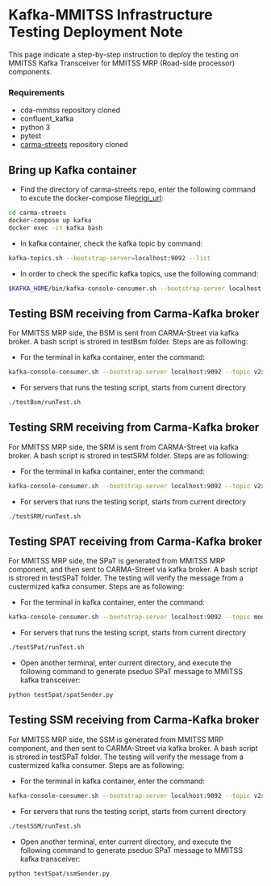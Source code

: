 # Kafka-MMITSS Infrastructure Testing Deployment Note

This page indicate a step-by-step instruction to deploy the testing on MMITSS Kafka Transceiver for MMITSS MRP (Road-side processor) components. 

### Requirements
* cda-mmitss repository cloned
* confluent_kafka
* python 3
* pytest
* [carma-streets](https://github.com/usdot-fhwa-stol/carma-streets/tree/develop) repository cloned


## Bring up Kafka container
- Find the directory of carma-streets repo, enter the following command to excute the docker-compose file[origi_url](https://github.com/usdot-fhwa-stol/carma-streets/blob/develop/docker-compose.yaml):
```bash
cd carma-streets
docker-compose up kafka
docker exec -it kafka bash
```
- In kafka container, check the kafka topic by command:
```bash
kafka-topics.sh --bootstrap-server=localhost:9092 --list
```
- In order to check the specific kafka topics, use the following command:
```bash
$KAFKA_HOME/bin/kafka-console-consumer.sh --bootstrap-server localhost:9092 --topic <kafka_topic_name>
```

## Testing BSM receiving from Carma-Kafka broker
For MMITSS MRP side, the BSM is sent from CARMA-Street via kafka broker. A bash script is strored in testBsm folder. Steps are as following:
- For the terminal in kafka container, enter the command:
```bash
kafka-console-consumer.sh --bootstrap-server localhost:9092 --topic v2xhub_bsm_in
```
- For servers that runs the testing script, starts from current directory
```bash
./testBsm/runTest.sh
```

## Testing SRM receiving from Carma-Kafka broker
For MMITSS MRP side, the SRM is sent from CARMA-Street via kafka broker. A bash script is strored in testSRM folder. Steps are as following:
- For the terminal in kafka container, enter the command:
```bash
kafka-console-consumer.sh --bootstrap-server localhost:9092 --topic v2xhub_srm_in
```
- For servers that runs the testing script, starts from current directory
```bash
./testSRM/runTest.sh
```

## Testing SPAT receiving from Carma-Kafka broker
For MMITSS MRP side, the SPaT is generated from MMITSS MRP component, and then sent to CARMA-Street via kafka broker. A bash script is strored in testSPaT folder. The testing will verify the message from a custermized kafka consumer. Steps are as following:
- For the terminal in kafka container, enter the command:
```bash
kafka-console-consumer.sh --bootstrap-server localhost:9092 --topic modified_spat
```
- For servers that runs the testing script, starts from current directory
```bash
./testSPat/runTest.sh
```
- Open another terminal, enter current directory, and execute the following command to generate pseduo SPaT message to MMITSS kafka transceiver:
```bash
python testSpat/spatSender.py
```

## Testing SSM receiving from Carma-Kafka broker
For MMITSS MRP side, the SSM is generated from MMITSS MRP component, and then sent to CARMA-Street via kafka broker. A bash script is strored in testSPaT folder. The testing will verify the message from a custermized kafka consumer. Steps are as following:
- For the terminal in kafka container, enter the command:
```bash
kafka-console-consumer.sh --bootstrap-server localhost:9092 --topic v2xhub_ssm_out
```
- For servers that runs the testing script, starts from current directory
```bash
./testSSM/runTest.sh
```
- Open another terminal, enter current directory, and execute the following command to generate pseduo SPaT message to MMITSS kafka transceiver:
```bash
python testSpat/ssmSender.py
```
